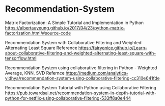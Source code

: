 # Recommendation-System

Matrix Factorization: A Simple Tutorial and Implementation in Python
https://albertauyeung.github.io/2017/04/23/python-matrix-factorization.html/#source-code

Recommendation System with Collaborative Filtering and Weighted Alternating Least Square
Reference https://fairyonice.github.io/Learn-about-collaborative-filtering-and-weighted-alternating-least-square-with-tensorflow.html

Recommendation System using collaborative filtering in Python - Weighted Average, KNN, SVD
Refernce https://medium.com/analytics-vidhya/recommendation-system-using-collaborative-filtering-cc310e641fde

Recommendation System Tutorial with Python using Collaborative Filtering
https://pub.towardsai.net/recommendation-system-in-depth-tutorial-with-python-for-netflix-using-collaborative-filtering-533ff8a0e444

